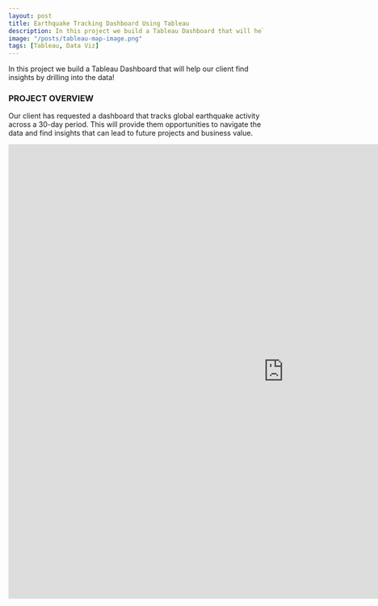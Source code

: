 ```yaml
---
layout: post
title: Earthquake Tracking Dashboard Using Tableau
description: In this project we build a Tableau Dashboard that will help our client find insights by drilling into the data!
image: "/posts/tableau-map-image.png"
tags: [Tableau, Data Viz]
---
```


In this project we build a Tableau Dashboard that will help our client find insights by drilling into the data!

### PROJECT OVERVIEW

Our client has requested a dashboard that tracks global earthquake activity across a 30-day period. This will provide them opportunities to navigate the data and find insights that can lead to future projects and business value.

<iframe seamless frameborder="0" src="https://public.tableau.com/views/DSIEarthquakeDashboard_16836594233600/DSIEarthquakeTracker?:showVizHome=no&:embed=true" width = '1090' height = '900'></iframe>
